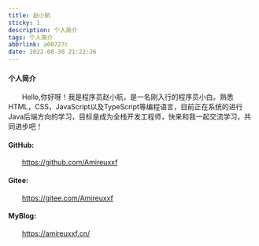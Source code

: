 ```yaml
---
title: 赵小航
sticky: 1
description: 个人简介
tags: 个人简介
abbrlink: a60727c
date: 2022-08-30 21:22:26
---
```

#### 个人简介
&emsp;&emsp;Hello,你好呀！我是程序员赵小航，是一名刚入行的程序员小白。熟悉HTML，CSS，JavaScript以及TypeScript等编程语言，目前正在系统的进行Java后端方向的学习，目标是成为全栈开发工程师，快来和我一起交流学习，共同进步吧！
#### GitHub:
&emsp;&emsp;https://github.com/Amireuxxf
#### Gitee:
&emsp;&emsp;https://gitee.com/Amireuxxf
#### MyBlog:
&emsp;&emsp;https://amireuxxf.cn/